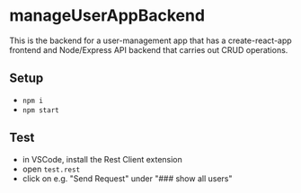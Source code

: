 
#  manageUserAppBackend

This is the backend for a user-management app that has a create-react-app frontend and Node/Express API backend that carries out CRUD operations.

## Setup

- `npm i`
- `npm start`

## Test

- in VSCode, install the Rest Client extension
- open `test.rest`
- click on e.g. "Send Request" under "### show all users"